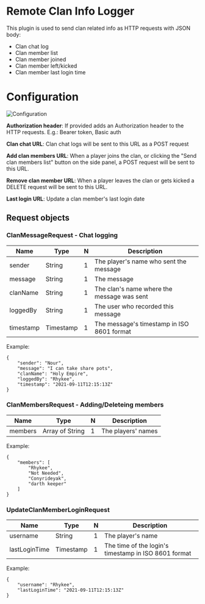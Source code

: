 # Remote Clan Info Logger

This plugin is used to send clan related info as HTTP requests with JSON body:

- Clan chat log
- Clan member list
- Clan member joined
- Clan member left/kicked
- Clan member last login time

# Configuration
![Configuration](https://i.imgur.com/plZcu38.png)

**Authorization header**: If provided adds an Authorization header to the HTTP requests. E.g.: Bearer token, Basic auth

**Clan chat URL**:  Clan chat logs will be sent to this URL as a POST request

**Add clan members URL**:  When a player joins the clan, or clicking the "Send clan members list" button on the side panel, a POST request will be sent to this URL.

**Remove clan member URL**: When a player leaves the clan or gets kicked a DELETE request will be sent to this URL.

**Last login URL**:  Update a clan member's last login date


## Request objects

### ClanMessageRequest - Chat logging
|Name|Type|N|Description|
|---|---|---|---|
|sender|String|1|The player's name who sent the message
|message|String|1|The message
|clanName|String|1|The clan's name where the message was sent
|loggedBy|String|1|The user who recorded this message
|timestamp|Timestamp|1|The message's timestamp in ISO 8601 format

Example:
```
{
    "sender": "Nour",
    "message": "I can take share pots",
    "clanName": "Holy Empire",
    "loggedBy": "Rhykee",
    "timestamp": "2021-09-11T12:15:13Z"
}
```    
### ClanMembersRequest - Adding/Deleteing members
|Name|Type|N|Description|
|---|---|---|---|
|members|Array of String|1|The players' names

Example:
```
{
    "members": [
        "Rhykee",
        "Not Needed",
        "Conyrideyak",
        "darth keeper"
    ]
}
```
### UpdateClanMemberLoginRequest

|Name | Type | N | Description |
|---|---|---|---|
|username|String|1|The player's name
|lastLoginTime|Timestamp|1|The time of the login's timestamp in ISO 8601 format

Example:
```
{
    "username": "Rhykee",
    "lastLoginTime": "2021-09-11T12:15:13Z"
}
```
